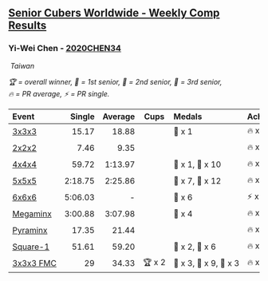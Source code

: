 <style>table {white-space: nowrap;}</style>
<link rel="stylesheet" type="text/css" href="/scw-comp/css/flags.css" />

## [Senior Cubers Worldwide - Weekly Comp Results](/scw-comp/results/)
### Yi-Wei Chen - [2020CHEN34](https://www.worldcubeassociation.org/persons/2020CHEN34)

<i class="flag flag-TW" />&nbsp;Taiwan

<span style="white-space: nowrap;">🏆 = overall winner</span>, <span style="white-space: nowrap;">🥇 = 1st senior</span>, <span style="white-space: nowrap;">🥈 = 2nd senior</span>, <span style="white-space: nowrap;">🥉 = 3rd senior</span>, <span style="white-space: nowrap;">🔥 = PR average</span>, <span style="white-space: nowrap;">⚡ = PR single</span>.

| Event | Single | Average | Cups | Medals | Achievements|
| :-- | --: | --: | :--: | :-- | :-- |
| [3x3x3](333.md) | 15.17 | 18.88 |  | 🥉 x 1 | 🔥 x 7, ⚡ x 3 |
| [2x2x2](222.md) | 7.46 | 9.35 |  |  | 🔥 x 2, ⚡ x 2 |
| [4x4x4](444.md) | 59.72 | 1:13.97 |  | 🥈 x 1, 🥉 x 10 | 🔥 x 9, ⚡ x 5 |
| [5x5x5](555.md) | 2:18.75 | 2:25.86 |  | 🥈 x 7, 🥉 x 12 | 🔥 x 14, ⚡ x 13 |
| [6x6x6](666.md) | 5:06.03 | - |  | 🥉 x 6 | ⚡ x 4 |
| [Megaminx](minx.md) | 3:00.88 | 3:07.98 |  | 🥉 x 4 | 🔥 x 1, ⚡ x 5 |
| [Pyraminx](pyram.md) | 17.35 | 21.44 |  |  | 🔥 x 1, ⚡ x 1 |
| [Square-1](sq1.md) | 51.61 | 59.20 |  | 🥈 x 2, 🥉 x 6 | 🔥 x 2, ⚡ x 2 |
| [3x3x3 FMC](333fm.md) | 29 | 34.33 | 🏆 x 2 | 🥇 x 3, 🥈 x 9, 🥉 x 3 | 🔥 x 2, ⚡ x 5 |

<!-- Global site tag (gtag.js) - Google Analytics -->
<script async src="https://www.googletagmanager.com/gtag/js?id=UA-86348435-3"></script>
<script>window.dataLayer = window.dataLayer || []; function gtag() {dataLayer.push(arguments);} gtag('js', new Date()); gtag('config', 'UA-86348435-3');</script>
